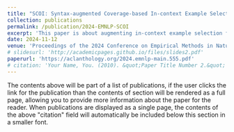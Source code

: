 ```yaml
---
title: "SCOI: Syntax-augmented Coverage-based In-context Example Selection for Machine Translation"
collection: publications
permalink: /publication/2024-EMNLP-SCOI
excerpt: 'This paper is about augmenting in-context example selection for machine translation via combination of syntactic and lexical information.'
date: 2024-11-12
venue: 'Proceedings of the 2024 Conference on Empirical Methods in Natural Language Processing (EMNLP 2024 Main Conference)'
# slidesurl: 'http://academicpages.github.io/files/slides2.pdf'
paperurl: 'https://aclanthology.org/2024.emnlp-main.555.pdf'
# citation: 'Your Name, You. (2010). &quot;Paper Title Number 2.&quot; <i>Journal 1</i>. 1(2).'
---
```


The contents above will be part of a list of publications, if the user clicks the link for the publication than the contents of section will be rendered as a full page, allowing you to provide more information about the paper for the reader. When publications are displayed as a single page, the contents of the above "citation" field will automatically be included below this section in a smaller font.
